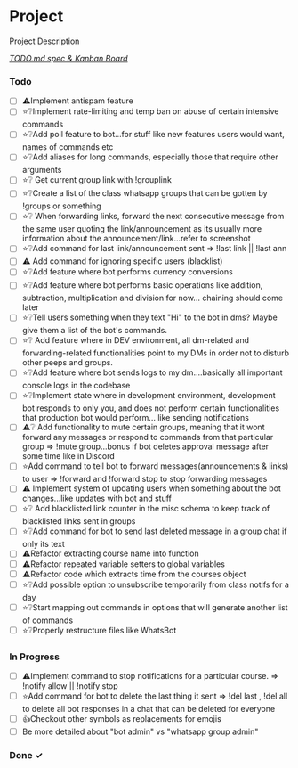 # Project

Project Description

<em>[TODO.md spec & Kanban Board](https://bit.ly/3fCwKfM)</em>

### Todo

- [ ] ⚠️Implement antispam feature  
- [ ] ⭐❔Implement rate-limiting and temp ban on  abuse of certain intensive commands  
- [ ] ⭐❔Add poll feature to bot...for stuff like new features users would want, names of commands etc  
- [ ] ⭐❔Add aliases for long commands, especially those that require other arguments  
- [ ] ⭐❔ Get current group link with !grouplink  
- [ ] ⭐❔Create a list of the class whatsapp groups that can be gotten by !groups or something  
- [ ] ⭐❔ When forwarding links, forward the next consecutive message from the same user quoting the link/announcement as its usually more information about the announcement/link...refer to screenshot  
- [ ] ⭐❔Add command for last link/announcement sent => !last link || !last ann  
- [ ] ⚠️ Add command for ignoring specific users (blacklist)  
- [ ] ⭐❔Add feature where bot performs currency conversions  
- [ ] ⭐❔Add feature where bot performs basic operations like addition, subtraction, multiplication and division for now... chaining should come later  
- [ ] ⭐❔Tell users something when they text "Hi" to the bot in dms? Maybe give them a list of the bot's commands.  
- [ ] ⭐❔ Add feature where in DEV environment, all dm-related and forwarding-related functionalities point to my DMs in order not to disturb other peeps and groups.  
- [ ] ⭐❔Add feature where bot sends logs to my dm....basically all important console logs in the codebase  
- [ ] ⭐❔Implement state where in development environment, development bot responds to only you, and does not perform certain functionalities that production bot would perform... like sending notifications  
- [ ] ⚠️❔ Add functionality to mute certain groups, meaning that it wont forward any messages or respond to commands from that particular group => !mute group...bonus if bot deletes approval message after some time like in Discord  
- [ ] ⭐Add command to tell bot to forward messages(announcements & links) to user => !forward and !forward stop to stop forwarding messages  
- [ ] ⚠️ Implement system of updating users when something about the bot changes...like updates with bot and stuff  
- [ ] ⭐❔ Add blacklisted link counter in the misc schema to keep track of blacklisted links sent in groups  
- [ ] ⭐❔Add command for bot to send last deleted message in a group chat if only its text  
- [ ] ⚠️Refactor extracting course name into function  
- [ ] ⚠️Refactor repeated variable setters to global variables  
- [ ] ⚠️Refactor code which extracts time from the courses object  
- [ ] ⭐❔Add possible option to unsubscribe temporarily from class notifs for a day  
- [ ] ⭐❔Start mapping out commands in options that will generate another list of commands  
- [ ] ⭐❔Properly restructure files like WhatsBot  

### In Progress

- [ ] ⚠️Implement command to stop notifications for a particular course. => !notify allow <course> || !notify stop <course>  
- [ ] ⭐Add command for bot to delete the last thing it sent => !del last , !del all to delete all bot responses in a chat that can be deleted for everyone  
- [ ] 👍Checkout other symbols as replacements for emojis  
- [ ] Be more detailed about "bot admin" vs "whatsapp group admin"  

### Done ✓


